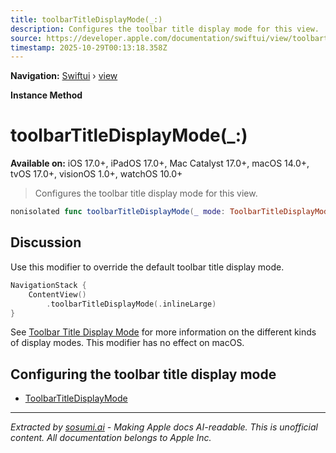 ```yaml
---
title: toolbarTitleDisplayMode(_:)
description: Configures the toolbar title display mode for this view.
source: https://developer.apple.com/documentation/swiftui/view/toolbartitledisplaymode(_:)
timestamp: 2025-10-29T00:13:18.358Z
---
```


**Navigation:** [Swiftui](/documentation/swiftui) › [view](/documentation/swiftui/view)

**Instance Method**

# toolbarTitleDisplayMode(_:)

**Available on:** iOS 17.0+, iPadOS 17.0+, Mac Catalyst 17.0+, macOS 14.0+, tvOS 17.0+, visionOS 1.0+, watchOS 10.0+

> Configures the toolbar title display mode for this view.

```swift
nonisolated func toolbarTitleDisplayMode(_ mode: ToolbarTitleDisplayMode) -> some View
```

## Discussion

Use this modifier to override the default toolbar title display mode.

```swift
NavigationStack {
    ContentView()
        .toolbarTitleDisplayMode(.inlineLarge)
}
```

See [Toolbar Title Display Mode](/documentation/swiftui/toolbartitledisplaymode) for more information on the different kinds of display modes. This modifier has no effect on macOS.

## Configuring the toolbar title display mode

- [ToolbarTitleDisplayMode](/documentation/swiftui/toolbartitledisplaymode)

---

*Extracted by [sosumi.ai](https://sosumi.ai) - Making Apple docs AI-readable.*
*This is unofficial content. All documentation belongs to Apple Inc.*
